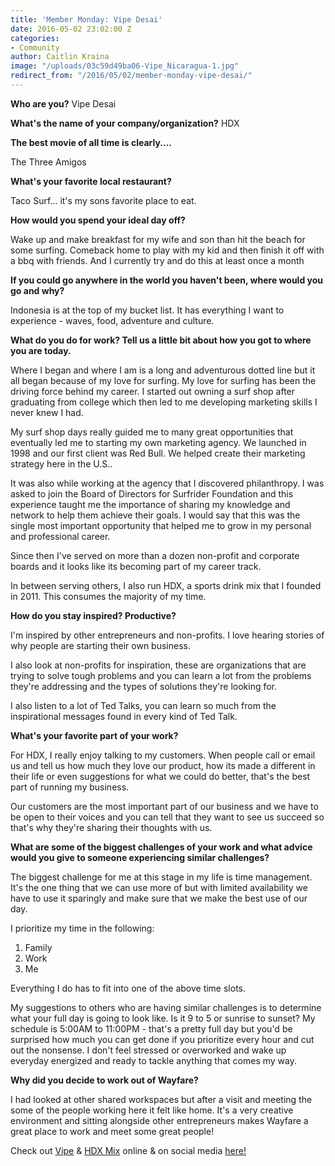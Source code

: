 ```yaml
---
title: 'Member Monday: Vipe Desai'
date: 2016-05-02 23:02:00 Z
categories:
- Community
author: Caitlin Kraina
image: "/uploads/03c59d49ba06-Vipe_Nicaragua-1.jpg"
redirect_from: "/2016/05/02/member-monday-vipe-desai/"
---
```


**Who are you?**
Vipe Desai

**What's the name of your company/organization?**
HDX

<!-- more -->

**The best movie of all time is clearly....**

The Three Amigos

**What's your favorite local restaurant?**

Taco Surf... it's my sons favorite place to eat.

**How would you spend your ideal day off?**

Wake up and make breakfast for my wife and son than hit the beach for some surfing. Comeback home to play with my kid and then finish it off with a bbq with friends. And I currently try and do this at least once a month

**If you could go anywhere in the world you haven't been, where would you go and why?**

Indonesia is at the top of my bucket list. It has everything I want to experience - waves, food, adventure and culture. 

**What do you do for work? Tell us a little bit about how you got to where you are today.**

Where I began and where I am is a long and adventurous dotted line but it all began because of my love for surfing. My love for surfing has been the driving force behind my career. I started out owning a surf shop after graduating from college which then led to me developing marketing skills I never knew I had. 

My surf shop days really guided me to many great opportunities that eventually led me to starting my own marketing agency. We launched in 1998 and our first client was Red Bull. We helped create their marketing strategy here in the U.S.. 

It was also while working at the agency that I discovered philanthropy. I was asked to join the Board of Directors for Surfrider Foundation and this experience taught me the importance of sharing my knowledge and network to help them achieve their goals. I would say that this was the single most important opportunity that helped me to grow in my personal and professional career.

Since then I've served on more than a dozen non-profit and corporate boards and it looks like its becoming part of my career track.

In between serving others, I also run HDX, a sports drink mix that I founded in 2011. This consumes the majority of my time.

**How do you stay inspired? Productive?**

I'm inspired by other entrepreneurs and non-profits. I love hearing stories of why people are starting their own business. 

I also look at non-profits for inspiration, these are organizations that are trying to solve tough problems and you can learn a lot from the problems they're addressing and the types of solutions they're looking for. 

I also listen to a lot of Ted Talks, you can learn so much from the inspirational messages found in every kind of Ted Talk. 

**What's your favorite part of your work?**

For HDX, I really enjoy talking to my customers. When people call or email us and tell us how much they love our product, how its made a different in their life or even suggestions for what we could do better, that's the best part of running my business. 

Our customers are the most important part of our business and we have to be open to their voices and you can tell that they want to see us succeed so that's why they're sharing their thoughts with us.

**What are some of the biggest challenges of your work and what advice would you give to someone experiencing similar challenges?**

The biggest challenge for me at this stage in my life is time management. It's the one thing that we can use more of but with limited availability we have to use it sparingly and make sure that we make the best use of our day.

I prioritize my time in the following: 
1. Family 
2. Work
3. Me

Everything I do has to fit into one of the above time slots. 

My suggestions to others who are having similar challenges is to determine what your full day is going to look like. Is it 9 to 5 or sunrise to sunset? My schedule is 5:00AM to 11:00PM - that's a pretty full day but you'd be surprised how much you can get done if you prioritize every hour and cut out the nonsense. I don't feel stressed or overworked and wake up everyday energized and ready to tackle anything that comes my way. 

**Why did you decide to work out of Wayfare?**

I had looked at other shared workspaces but after a visit and meeting the some of the people working here it felt like home. It's a very creative environment and sitting alongside other entrepreneurs makes Wayfare a great place to work and meet some great people!

Check out [Vipe](http://instagram.com/vipedesai) & [HDX Mix](http://hdxmix.com) online & on social media [here!](http://instagram.com/hdxmix) 
